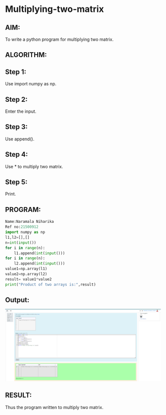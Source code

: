 # Multiplying-two-matrix

## AIM:
To write a python program for multiplying two matrix.

## ALGORITHM:

## Step 1:
Use import numpy as np.

## Step 2:
Enter the input.

## Step 3:
Use append().

## Step 4:
Use * to multiply two matrix.

## Step 5:
Print.

## PROGRAM: 
```Python
Name:Naramala Niharika
Ref no:21500912
import numpy as np
l1,l2=[],[]
n=int(input())
for i in range(n):
    l1.append(int(input()))
for i in range(n):
    l2.append(int(input()))
value1=np.array(l1)
value2=np.array(l2)
result= value1*value2
print("Product of two arrays is:",result)
```
## Output:
![Output](https://github.com/naramala-niharika/Multiplying-two-matrix/blob/main/n1.PNG?raw=true)

## RESULT:
Thus the program written to multiply two matrix.

